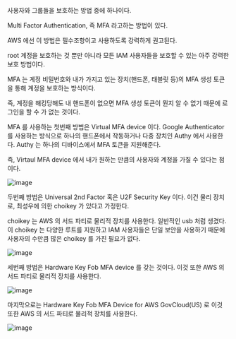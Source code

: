 사용자와 그룹들을 보호하는 방법 중에 하나이다.

Multi Factor Authentication, 즉 MFA 라고하는 방법이 있다.

AWS 에선 이 방법은 필수조항이고 사용하도록 강력하게 권고된다. 

root 계정을 보호하는 것 뿐만 아니라 모든 IAM 사용자들을 보호할 수 있는 아주 강력한 보호 방법이다.

MFA 는 계정 비밀번호와 내가 가지고 있는 장치(핸드폰, 태블릿 등)의 MFA 생성 토큰을 통해 계정을 보호하는 방식이다.

즉, 계정을 해킹당해도 내 핸드폰이 없으면 MFA 생성 토큰이 뭔지 알 수 없기 때문에 로그인을 할 수 가 없는 것이다.

MFA 를 사용하는 첫번째 방법은 Virtual MFA device 이다. Google Authenticator 를 사용하는 방식으로 하나의 핸드폰에서 작동하거나 다중 장치인 Authy 에서 사용한다. Authy 는 하나의 디바이스에서 MFA 토큰을 지원해준다. 

즉, Virtaul MFA device 에서 내가 원하는 만큼의 사용자와 계정을 가질 수 있다는 점이다. 

![image](https://user-images.githubusercontent.com/67403886/155991619-97f50dec-cbd1-4545-a169-a8e96b2b04be.png)


두번째 방법은 Universal 2nd Factor 혹은 U2F Security Key 이다. 이건 물리 장치로, 최성우에 의한 choikey 가 있다고 가정한다. 

choikey 는 AWS 의 서드 파티로 물리적 장치를 사용한다. 일반적인 usb 처럼 생겼다. 이 choikey 는 다양한 루트를 지원하고 IAM 사용자들은 단일 보안을 사용하기 때문에 사용자의 수만큼 많은 choikey 를 가진 필요가 없다.

![image](https://user-images.githubusercontent.com/67403886/155991637-b9875931-ebe2-45bf-a50b-beddb8720b3d.png)


세번째 방법은 Hardware Key Fob MFA device 를 갖는 것이다. 이것 또한 AWS 의 서드 파티로 물리적 장치를 사용한다. 

![image](https://user-images.githubusercontent.com/67403886/155991652-58c83ec2-9713-4301-97e9-54eb69f9229d.png)


마지막으로는 Hardware Key Fob MFA Device for AWS GovCloud(US) 로 이것 또한 AWS 의 서드 파티로 물리적 장치를 사용한다. 

![image](https://user-images.githubusercontent.com/67403886/155991676-ae75fc30-c5d0-465a-84f1-9da418f6db03.png)
